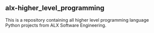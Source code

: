 ## alx-higher_level_programming
This is a repository containing all higher level programming language Python projects from ALX Software Engineering.
